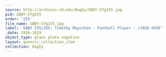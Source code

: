 ```yaml
---
source: http://archives.nd.edu/Bagby/GBBY-57g255.jpg
pid: GBBY-57g255
order: '255'
file_name: GBBY-57g255.jpg
label: 'GBBY 57G/255: Timothy Moynihan - Football Player - c1926-1929'
_date: 1926-1929
object_type: glass plate negative
layout: generic_collection_item
collection: bagby
---
```

